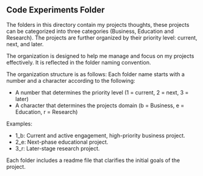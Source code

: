 ## Code Experiments Folder

The folders in this directory contain my projects thoughts, these projects can be categorized into three categories (Business, Education and Research).
The projects are further organized by their priority level: current, next, and later.

The organization is designed to help me manage and focus on my projects effectively.
It is reflected in the folder naming convention.

The organization structure is as follows:
Each folder name starts with a number and a character according to the following:
- A number that determines the priority level (1 = current, 2 = next, 3 = later)
- A character that determines the projects domain (b = Business, e = Education, r = Research)

Examples:
- 1_b: Current and active engagement, high-priority business project.
- 2_e: Next-phase educational project.
- 3_r: Later-stage research project.


Each folder includes a readme file that clarifies the initial goals of the project.
